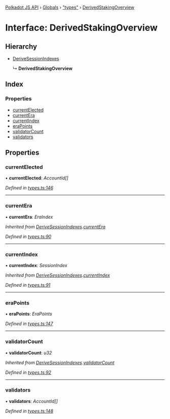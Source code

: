 [Polkadot JS API](../README.md) › [Globals](../globals.md) › ["types"](../modules/_types_.md) › [DerivedStakingOverview](_types_.derivedstakingoverview.md)

# Interface: DerivedStakingOverview

## Hierarchy

* [DeriveSessionIndexes](_types_.derivesessionindexes.md)

  ↳ **DerivedStakingOverview**

## Index

### Properties

* [currentElected](_types_.derivedstakingoverview.md#currentelected)
* [currentEra](_types_.derivedstakingoverview.md#currentera)
* [currentIndex](_types_.derivedstakingoverview.md#currentindex)
* [eraPoints](_types_.derivedstakingoverview.md#erapoints)
* [validatorCount](_types_.derivedstakingoverview.md#validatorcount)
* [validators](_types_.derivedstakingoverview.md#validators)

## Properties

###  currentElected

• **currentElected**: *AccountId[]*

*Defined in [types.ts:146](https://github.com/polkadot-js/api/blob/a70af20eba/packages/api-derive/src/types.ts#L146)*

___

###  currentEra

• **currentEra**: *EraIndex*

*Inherited from [DeriveSessionIndexes](_types_.derivesessionindexes.md).[currentEra](_types_.derivesessionindexes.md#currentera)*

*Defined in [types.ts:90](https://github.com/polkadot-js/api/blob/a70af20eba/packages/api-derive/src/types.ts#L90)*

___

###  currentIndex

• **currentIndex**: *SessionIndex*

*Inherited from [DeriveSessionIndexes](_types_.derivesessionindexes.md).[currentIndex](_types_.derivesessionindexes.md#currentindex)*

*Defined in [types.ts:91](https://github.com/polkadot-js/api/blob/a70af20eba/packages/api-derive/src/types.ts#L91)*

___

###  eraPoints

• **eraPoints**: *EraPoints*

*Defined in [types.ts:147](https://github.com/polkadot-js/api/blob/a70af20eba/packages/api-derive/src/types.ts#L147)*

___

###  validatorCount

• **validatorCount**: *u32*

*Inherited from [DeriveSessionIndexes](_types_.derivesessionindexes.md).[validatorCount](_types_.derivesessionindexes.md#validatorcount)*

*Defined in [types.ts:92](https://github.com/polkadot-js/api/blob/a70af20eba/packages/api-derive/src/types.ts#L92)*

___

###  validators

• **validators**: *AccountId[]*

*Defined in [types.ts:148](https://github.com/polkadot-js/api/blob/a70af20eba/packages/api-derive/src/types.ts#L148)*
